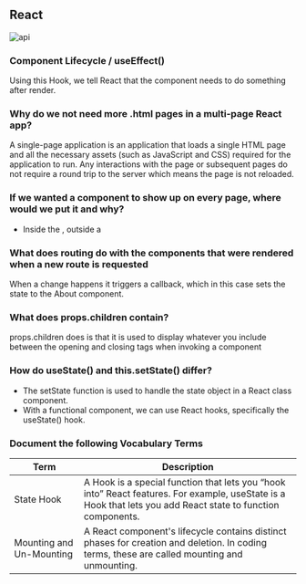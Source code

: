 ## React
![api](https://i.ibb.co/XXVH7vy/REACT-JS-KOCHI.png)

### Component Lifecycle / useEffect()
Using this Hook, we tell React that the component needs to do something after render. 
### Why do we not need more .html pages in a multi-page React app?
A single-page application is an application that loads a single HTML page and all the necessary assets (such as JavaScript and CSS) required for the application to run. Any interactions with the page or subsequent pages do not require a round trip to the server which means the page is not reloaded.

### If we wanted a component to show up on every page, where would we put it and why?
- Inside the <BrowserRouter />, outside a <Route />
### What does routing do with the components that were rendered when a new route is requested
When a change happens it triggers a callback, which in this case sets the state to the About component.
### What does props.children contain?
props.children does is that it is used to display whatever you include between the opening and closing tags when invoking a component
### How do useState() and this.setState() differ?
- The setState function is used to handle the state object in a React class component.
- With a functional component, we can use React hooks, specifically the useState() hook.

### Document the following Vocabulary Terms

|Term|Description|
|----|----|
|State Hook|A Hook is a special function that lets you “hook into” React features. For example, useState is a Hook that lets you add React state to function components.|
|Mounting and Un-Mounting|A React component's lifecycle contains distinct phases for creation and deletion. In coding terms, these are called mounting and unmounting.|
